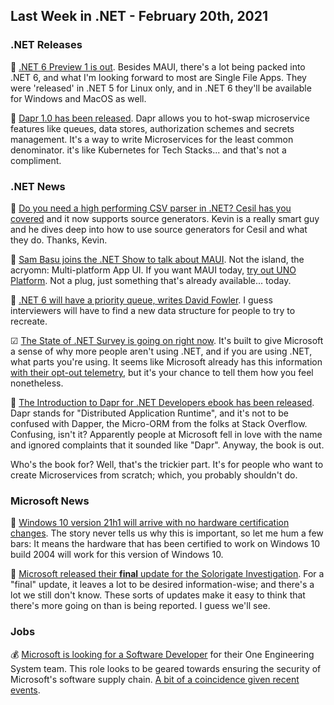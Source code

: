 ## Last Week in .NET - February 20th, 2021

### .NET Releases

📢 [.NET 6 Preview 1 is out](https://devblogs.microsoft.com/dotnet/announcing-net-6-preview-1/). Besides MAUI, there's a lot being packed into .NET 6, and what I'm looking forward to most are Single File Apps.  They were 'released' in .NET 5 for Linux only, and in .NET 6 they'll be available for Windows and MacOS as well.

📢 [Dapr 1.0 has been released](https://blog.dapr.io/posts/2021/02/17/announcing-dapr-v1.0/). Dapr allows you to hot-swap microservice features like queues, data stores, authorization schemes and secrets management.  It's a way to write Microservices for the least common denominator. it's like Kubernetes for Tech Stacks... and that's not a compliment.

### .NET News

📝 [Do you need a high performing CSV parser in .NET?  Cesil has you covered](https://kevinmontrose.com/2021/02/05/overthinking-csv-with-cesil-source-generators/) and it now supports source generators. Kevin is a really smart guy and he dives deep into how to use source generators for Cesil and what they do. Thanks, Kevin.

🎥 [Sam Basu joins the .NET Show to talk about MAUI](https://www.youtube.com/watch?v=iMVeJPCOb7I).  Not the island, the acryomn: Multi-platform App UI. If you want MAUI today, [try out UNO Platform](https://platform.uno/). Not a plug, just something that's already available... today.

📢 [.NET 6 will have a priority queue, writes David Fowler](https://twitter.com/davidfowl/status/1361551121328738304?s=20). I guess interviewers will have to find a new data structure for people to try to recreate.

☑ [The State of .NET Survey is going on right now](https://dotnetfoundation.org/about/survey). It's built to give Microsoft a sense of why more people aren't using .NET, and if you are using .NET, what parts you're using.  It seems like Microsoft already has this information [with their opt-out telemetry](https://docs.microsoft.com/en-us/dotnet/core/tools/telemetry), but it's your chance to tell them how you feel nonetheless.

📘 [The Introduction to Dapr for .NET Developers ebook has been released](https://dotnet.microsoft.com/learn/aspnet/microservices-architecture#ebook-dapr-swimlane).  Dapr stands for "Distributed Application Runtime", and it's not to be confused with Dapper, the Micro-ORM from the folks at Stack Overflow.  Confusing, isn't it? Apparently people at Microsoft fell in love with the name and ignored complaints that it sounded like "Dapr". Anyway, the book is out.  

Who's the book for?  Well, that's the trickier part.  It's for people who want to create Microservices from scratch; which, you probably shouldn't do.


### Microsoft News

📰 [Windows 10 version 21h1 will arrive with no hardware certification changes](https://www.kunal-chowdhury.com/2021/02/windows-10-version-21h1-update-whcp.html). The story never tells us why this is important, so let me hum a few bars: It means the hardware that has been certified to work on Windows 10 build 2004 will work for this version of Windows 10.

📰 [Microsoft released their **final** update for the Solorigate Investigation](https://msrc-blog.microsoft.com/2021/02/18/microsoft-internal-solorigate-investigation-final-update/).  For a "final" update, it leaves a lot to be desired information-wise; and there's a lot we still don't know.  These sorts of updates make it easy to think that there's more going on than is being reported.  I guess we'll see.

### Jobs

💰 [Microsoft is looking for a Software Developer](https://careers.microsoft.com/us/en/job/985457/Software-Engineer-II) for their One Engineering System team. This role looks to be geared towards ensuring the security of Microsoft's software supply chain.  [A bit of a coincidence given recent events](https://www.zdnet.com/article/microsoft-was-also-breached-in-recent-solarwinds-supply-chain-hack-report/).


